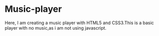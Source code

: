# Music-player
Here, I am creating a music player with HTML5 and CSS3.This is a basic player with no music,as i am not using javascript.
